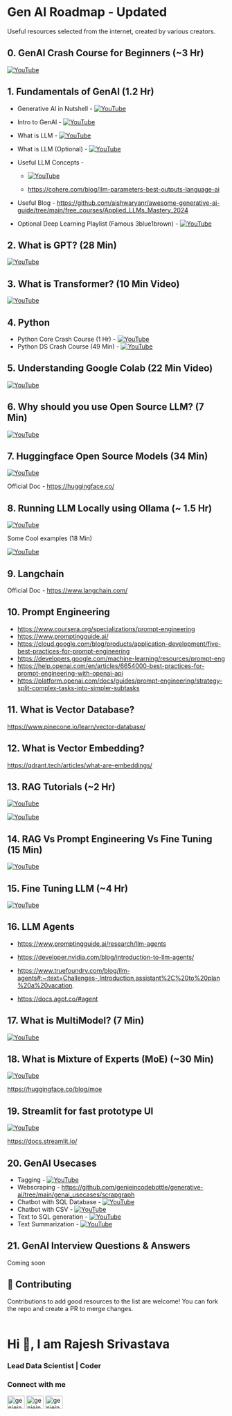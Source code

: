 
<h1 align="left">Gen AI Roadmap - Updated</h1>
Useful resources selected from the internet, created by various creators.

## 0. GenAI Crash Course for Beginners (~3 Hr)
[![YouTube](https://img.shields.io/badge/YouTube-Video-green)](https://www.youtube.com/watch?v=d4yCWBGFCEs)


## 1. Fundamentals of GenAI (1.2 Hr)
* Generative AI in Nutshell - [![YouTube](https://img.shields.io/badge/YouTube-Video-green)](https://www.youtube.com/watch?v=2IK3DFHRFfw)
* Intro to GenAI - [![YouTube](https://img.shields.io/badge/YouTube-Video-green)](https://www.youtube.com/watch?v=cZaNf2rA30k&list)
* What is LLM - [![YouTube](https://img.shields.io/badge/YouTube-Video-green)](https://www.youtube.com/watch?v=RBzXsQHjptQ&list)
* What is LLM (Optional) - [![YouTube](https://img.shields.io/badge/YouTube-Video-green)](https://www.youtube.com/watch?v=osKyvYJ3PRM) 

* Useful LLM Concepts - 
   * [![YouTube](https://img.shields.io/badge/YouTube-Video-green)](https://www.youtube.com/watch?v=mh1RBdQeKdU&list=PL02dtxLisSijKxtTNoRbQ47RWdGZ27wN0&index=12) 
   
   * https://cohere.com/blog/llm-parameters-best-outputs-language-ai
   
* Useful Blog - https://github.com/aishwaryanr/awesome-generative-ai-guide/tree/main/free_courses/Applied_LLMs_Mastery_2024
* Optional Deep Learning Playlist (Famous 3blue1brown) - [![YouTube](https://img.shields.io/badge/YouTube-Video-green)](https://www.youtube.com/playlist?list=PLZHQObOWTQDNU6R1_67000Dx_ZCJB-3pi) 


## 2. What is GPT? (28 Min) 

[![YouTube](https://img.shields.io/badge/YouTube-Video-green)](https://www.youtube.com/watch?v=wjZofJX0v4M)


## 3. What is Transformer? (10 Min Video)

[![YouTube](https://img.shields.io/badge/YouTube-Video-green)](https://www.youtube.com/watch?v=SZorAJ4I-sA)


## 4. Python 

* Python Core Crash Course (1 Hr) -  [![YouTube](https://img.shields.io/badge/YouTube-Video-green)](https://www.youtube.com/watch?v=kqtD5dpn9C8)
* Python DS Crash Course (49 Min) - [![YouTube](https://img.shields.io/badge/YouTube-Video-green)](https://www.youtube.com/watch?v=7eh4d6sabA0)

## 5. Understanding Google Colab (22 Min Video)

[![YouTube](https://img.shields.io/badge/YouTube-Video-green)](https://www.youtube.com/watch?v=0egNLDwwCSk&list=PL02dtxLisSijKxtTNoRbQ47RWdGZ27wN0)


## 6. Why should you use Open Source LLM? (7 Min)

[![YouTube](https://img.shields.io/badge/YouTube-Video-green)](https://www.youtube.com/watch?v=y9k-U9AuDeM)


## 7. Huggingface Open Source Models (34 Min)

[![YouTube](https://img.shields.io/badge/YouTube-Video-green)](https://www.youtube.com/watch?v=wMqo7-d4T4Y&list=PL02dtxLisSijKxtTNoRbQ47RWdGZ27wN0&index=3)


Official Doc - https://huggingface.co/


## 8. Running LLM Locally using Ollama (~ 1.5 Hr)

[![YouTube](https://img.shields.io/badge/YouTube-Video-green)](https://www.youtube.com/playlist?list=PL8motc6AQftkWtR16gGQWSVrH4bvbEETo)

Some Cool examples (18 Min)

[![YouTube](https://img.shields.io/badge/YouTube-Video-green)](https://www.youtube.com/watch?v=h_GTxRFYETY)


## 9. Langchain

Official Doc - https://www.langchain.com/


## 10. Prompt Engineering

* https://www.coursera.org/specializations/prompt-engineering
* https://www.promptingguide.ai/
* https://cloud.google.com/blog/products/application-development/five-best-practices-for-prompt-engineering
* https://developers.google.com/machine-learning/resources/prompt-eng
* https://help.openai.com/en/articles/6654000-best-practices-for-prompt-engineering-with-openai-api
* https://platform.openai.com/docs/guides/prompt-engineering/strategy-split-complex-tasks-into-simpler-subtasks


## 11. What is Vector Database?

https://www.pinecone.io/learn/vector-database/


## 12. What is Vector Embedding?

https://qdrant.tech/articles/what-are-embeddings/


## 13. RAG Tutorials (~2 Hr)

[![YouTube](https://img.shields.io/badge/YouTube-Video-green)](https://www.youtube.com/playlist?app=desktop&list=PLfaIDFEXuae2LXbO1_PKyVJiQ23ZztA0x)

[![YouTube](https://img.shields.io/badge/YouTube-Video-green)](https://www.youtube.com/watch?v=u5Vcrwpzoz8&t)


## 14. RAG Vs Prompt Engineering Vs Fine Tuning (15 Min)

[![YouTube](https://img.shields.io/badge/YouTube-Video-green)](https://www.youtube.com/watch?v=YVWxbHJakgg)


## 15. Fine Tuning LLM (~4 Hr)

[![YouTube](https://img.shields.io/badge/YouTube-Video-green)](https://www.youtube.com/playlist?list=PLZoTAELRMXVN9VbAx5I2VvloTtYmlApe3)


## 16. LLM Agents

* https://www.promptingguide.ai/research/llm-agents
* https://developer.nvidia.com/blog/introduction-to-llm-agents/
* https://www.truefoundry.com/blog/llm-agents#:~:text=Challenges-,Introduction,assistant%2C%20to%20plan%20a%20vacation.

* https://docs.agpt.co/#agent


## 17. What is MultiModel? (7 Min)

[![YouTube](https://img.shields.io/badge/YouTube-Video-green)](https://www.youtube.com/watch?v=WkoytlA3MoQ)


## 18. What is Mixture of Experts (MoE) (~30 Min)

[![YouTube](https://img.shields.io/badge/YouTube-Video-green)](https://www.youtube.com/watch?v=mwO6v4BlgZQ)

https://huggingface.co/blog/moe


## 19. Streamlit for fast prototype UI

[![YouTube](https://img.shields.io/badge/YouTube-Video-green)](https://www.youtube.com/watch?v=20V_ZB7taCM)

https://docs.streamlit.io/


## 20. GenAI Usecases
* Tagging - [![YouTube](https://img.shields.io/badge/YouTube-Video-green)](https://www.youtube.com/watch?v=7yFxK0kGLNo)
* Webscraping - https://github.com/genieincodebottle/generative-ai/tree/main/genai_usecases/scrapgraph
* Chatbot with SQL Database - [![YouTube](https://img.shields.io/badge/YouTube-Video-green)](https://www.youtube.com/watch?v=sztCQgZhwME&list=PL02dtxLisSijKxtTNoRbQ47RWdGZ27wN0&index=11)
* Chatbot with CSV - [![YouTube](https://img.shields.io/badge/YouTube-Video-green)](https://www.youtube.com/watch?v=c7mwwfsBGZ8&list=PL02dtxLisSijKxtTNoRbQ47RWdGZ27wN0&index=8)
* Text to SQL generation - [![YouTube](https://img.shields.io/badge/YouTube-Video-green)](https://www.youtube.com/watch?v=yXPull517vE&list=PL02dtxLisSijKxtTNoRbQ47RWdGZ27wN0&index=10)
* Text Summarization - [![YouTube](https://img.shields.io/badge/YouTube-Video-green)](https://www.youtube.com/watch?v=8ztk-f2PcrQ&list=PL02dtxLisSijKxtTNoRbQ47RWdGZ27wN0&index=6)


## 21. GenAI Interview Questions & Answers

Coming soon

## 🤝 Contributing

Contributions to add good resources to the list are welcome! You can fork the repo and create a PR to merge changes.<br /><br />

<h1 align="left">Hi 👋, I am Rajesh Srivastava</h1>
<h3 align="left">Lead Data Scientist | Coder</h3>

<h3 align="left">Connect with me</h3>
<p align="left">
<a href="https://instagram.com/genieincodebottle" target="blank"><img align="center" src="https://raw.githubusercontent.com/rahuldkjain/github-profile-readme-generator/master/src/images/icons/Social/instagram.svg" alt="genieincodebottle" height="30" width="40" /></a>
<a href="https://www.youtube.com/c/genieincodebottle" target="blank"><img align="center" src="https://raw.githubusercontent.com/rahuldkjain/github-profile-readme-generator/master/src/images/icons/Social/youtube.svg" alt="genieincodebottle" height="30" width="40" /></a>
<a href="https://kaggle.com/genieincodebottle" target="blank"><img align="center" src="https://raw.githubusercontent.com/rahuldkjain/github-profile-readme-generator/master/src/images/icons/Social/kaggle.svg" alt="genieincodebottle" height="30" width="40" /></a>
</p>